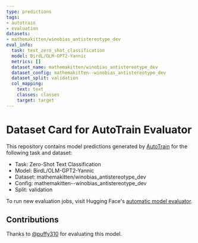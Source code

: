 ```yaml
---
type: predictions
tags:
- autotrain
- evaluation
datasets:
- mathemakitten/winobias_antistereotype_dev
eval_info:
  task: text_zero_shot_classification
  model: BirdL/OLM-GPT2-Yannic
  metrics: []
  dataset_name: mathemakitten/winobias_antistereotype_dev
  dataset_config: mathemakitten--winobias_antistereotype_dev
  dataset_split: validation
  col_mapping:
    text: text
    classes: classes
    target: target
---
```

# Dataset Card for AutoTrain Evaluator

This repository contains model predictions generated by [AutoTrain](https://huggingface.co/autotrain) for the following task and dataset:

* Task: Zero-Shot Text Classification
* Model: BirdL/OLM-GPT2-Yannic
* Dataset: mathemakitten/winobias_antistereotype_dev
* Config: mathemakitten--winobias_antistereotype_dev
* Split: validation

To run new evaluation jobs, visit Hugging Face's [automatic model evaluator](https://huggingface.co/spaces/autoevaluate/model-evaluator).

## Contributions

Thanks to [@puffy310](https://huggingface.co/puffy310) for evaluating this model.